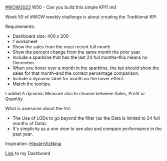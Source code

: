 [#WOW2023](https://workout-wednesday.com/2023w50tab/) W50 - Can you build this simple KPI?.md

Week 50 of #WOW weekly challenge is about creating the Traditional KPI

Requirements:
* Dashboard size: 400 x 200
* 1 worksheet
* Show the sales from the most recent full month.
* Show the percent change from the same month the prior year.
* Include a sparkline that has the last 24 full months–this means no December.
* When you hover over a month in the sparkline, the kpi should show the sales for that month–and the correct percentage comparison.
* Include a dynamic label for month on the hover effect.
* Match the tooltips.

I added A dynamic Measure also to choose between Sales, Profit or Quantity

What is awesome about the Viz:

* The Use of LODs to go beyond the filter (as the Data is limited to 24 full months of Data).
* It's simplicity as a one view to see also and compare performance in the past year. 

Inspiration :[HipsterVizNinja](https://www.youtube.com/watch?v=Ssse1Ueto2E&ab_channel=HipsterVizNinja)

[Link](https://public.tableau.com/app/profile/amira.salama/viz/WOW2023W50CanyoubuildthissimpleKPI_17035213598530/WOW23W50KPI) to my Dashboard


